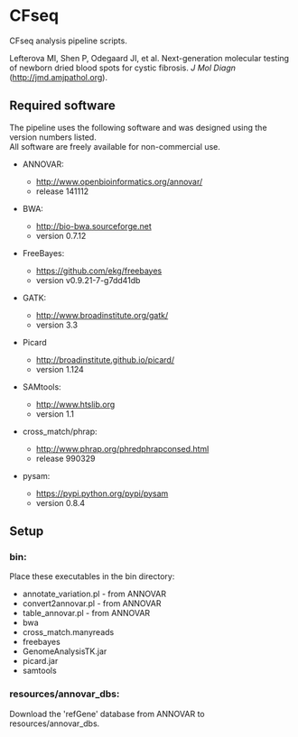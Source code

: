 # CFseq
CFseq analysis pipeline scripts.

Lefterova MI, Shen P, Odegaard JI, et al.
Next-generation molecular testing of newborn dried blood spots for cystic fibrosis.
*J Mol Diagn* (http://jmd.amjpathol.org).


## Required software

The pipeline uses the following software and was designed using the version numbers listed.  
All software are freely available for non-commercial use.

- ANNOVAR:
    * http://www.openbioinformatics.org/annovar/
	* release 141112

- BWA:
    * http://bio-bwa.sourceforge.net
	* version 0.7.12

- FreeBayes: 
    * https://github.com/ekg/freebayes
	* version v0.9.21-7-g7dd41db

- GATK: 
    * http://www.broadinstitute.org/gatk/ 
	* version 3.3

- Picard
    * http://broadinstitute.github.io/picard/
	* version 1.124

- SAMtools:
    * http://www.htslib.org
	* version 1.1

- cross_match/phrap:
    * http://www.phrap.org/phredphrapconsed.html
	* release 990329

- pysam:
    * https://pypi.python.org/pypi/pysam
    * version 0.8.4

## Setup

### bin:

Place these executables in the bin directory:

* annotate_variation.pl - from ANNOVAR
* convert2annovar.pl - from ANNOVAR
* table_annovar.pl - from ANNOVAR
* bwa
* cross_match.manyreads
* freebayes
* GenomeAnalysisTK.jar
* picard.jar
* samtools

### resources/annovar_dbs:

Download the 'refGene' database from ANNOVAR to resources/annovar_dbs.


